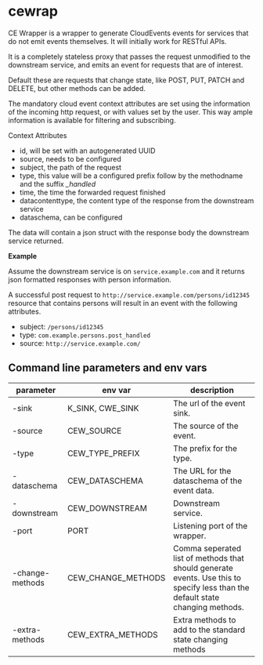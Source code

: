 # cewrap

CE Wrapper is a wrapper to generate CloudEvents events for services that do not emit events themselves.
It will initially work for RESTful APIs.

It is a completely stateless proxy that passes the request unmodified to the downstream service, and emits an event for requests that are of interest. 

Default these are requests that change state, like POST, PUT, PATCH and DELETE, but other methods can be added.

The mandatory cloud event context attributes are set using the information of the incoming http request, or with values set by the user. This way ample information is available for filtering and subscribing.

Context Attributes
- id, will be set with an autogenerated UUID
- source, needs to be configured
- subject, the path of the request
- type, this value will be a configured prefix follow by the methodname and the suffix *_handled*
- time, the time the forwarded request finished
- datacontenttype, the content type of the response from the downstream service
- dataschema, can be configured

The data will contain a json struct with the response body the downstream service returned. 

**Example**

Assume the downstream service is on `service.example.com` and it returns json formatted responses with person information.

A successful post request to `http://service.example.com/persons/id12345` resource that contains persons will result in an event with the following attributes.

- subject: `/persons/id12345`
- type: `com.example.persons.post_handled`
- source: `http://service.example.com/`

## Command line parameters and env vars

| parameter | env var | description |
|-----------|---------|-------------|
| -sink     | K_SINK, CWE_SINK | The url of the event sink. |
| -source   | CEW_SOURCE | The source of the event. |
| -type     | CEW_TYPE_PREFIX | The prefix for the type. |
| -dataschema | CEW_DATASCHEMA | The URL for the dataschema of the event data. |
| -downstream | CEW_DOWNSTREAM | Downstream service. |
| -port | PORT | Listening port of the wrapper. |
| -change-methods | CEW_CHANGE_METHODS |  Comma seperated list of methods that should generate events. Use this to specify less than the default state changing methods. |
| -extra-methods | CEW_EXTRA_METHODS | Extra methods to add to the standard state changing methods |